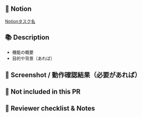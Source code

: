 ## 🧠 Notion
<!-- 対応するタスクやNotionのリンクを貼ってください -->
[Notionタスク名](https://...)


## 📚 Description
<!-- 変更内容を簡潔に記述してください（例: 機能追加、バグ修正、リファクタリングなど） -->
- 機能の概要
- 目的や背景（あれば）


## 📸 Screenshot / 動作確認結果（必要があれば）
<!-- UI変更がある場合、スクショや画面キャプチャを貼るとレビューが楽になります -->


## 🚧 Not included in this PR
<!-- このPRには含まれていないが、関連しているものや次に対応する予定のもの -->


## 📝 Reviewer checklist & Notes
<!-- 補足情報・レビュワーへの伝達事項・悩んでいることなど -->